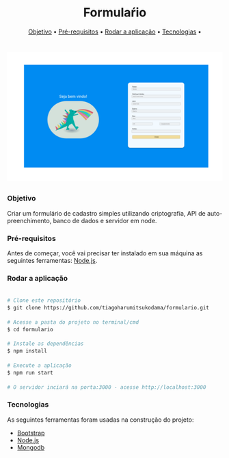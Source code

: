 <h1 align="center">Formulaŕio</h1>

<p align="center">
 <a href="#objetivo">Objetivo</a> •
 <a href="#Pré-requisitos">Pré-requisitos</a> • 
  <a href="#Rodar a aplicação">Rodar a aplicação</a> • 
 <a href="#tecnologias">Tecnologias</a> • 
</p>

<h1 align="center">
  <img alt="Banner" title="#Form" src="src/public/images/Banner.png" />
</h1>

### Objetivo
Criar um formulário de cadastro simples utilizando criptografia, API de auto-preenchimento,
banco de dados e servidor em node.

### Pré-requisitos

Antes de começar, você vai precisar ter instalado em sua máquina as seguintes ferramentas:
 [Node.js](https://nodejs.org/en/).

### Rodar a aplicação

```bash

# Clone este repositório
$ git clone https://github.com/tiagoharumitsukodama/formulario.git

# Acesse a pasta do projeto no terminal/cmd
$ cd formulario

# Instale as dependências
$ npm install

# Execute a aplicação
$ npm run start

# O servidor inciará na porta:3000 - acesse http://localhost:3000 

```


### Tecnologias

As seguintes ferramentas foram usadas na construção do projeto:

- [Bootstrap](https://getbootstrap.com/)
- [Node.js](https://nodejs.org/en/)
- [Mongodb](https://www.mongodb.com/)